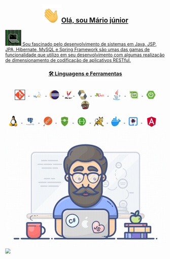 
<a align="center" href="https://github.com/anuraghazra/convoychat">
 
<h2><img src="icon.gif" width="60">Olá, sou Mário júnior</h2>
 
<img src="base-icon.gif" width="50"/>
Sou fascinado pelo desenvolvimento de sistemas em Java, JSP, JPA, Hibernate, MySQL
e Spring Framework são umas das gamas de funcionalidade que utilizo em seu desenvolvimento com algumas realização de dimensionamento de codificação de
aplicativos RESTful.

 <h3>🛠 Linguagens e Ferramentas</h3>

  <div style="display: inline_block"><br>
  <i class="devicon-html5-plain colored"></i>
   <img align="center" alt="git" height="30" width="30" border="1" align="right"  hspace="10"  src="icons/Git-Icon-1788C.png"/>
  <img align="center" alt="mysql" height="30" width="30" hspace="10" src="icons/MySQL-logo.png"/>
  <img align="center" alt="eclipse" height="30" width="30" hspace="10" src="icons/eclipse-11.svg">
  <img align="center" alt="maven" height="30" width="30"  shspace="10" src="icons/maven.png">
  <img align="center" alt="hibernate" height="30" width="30" hspace="10" hspace="10" src="icons/hibernate.svg">
  <img align="center" alt="junit" height="30" width="30" hspace="10" src="icons/junit.png">
  <img align="center" alt="java" height="35" width="30" hspace="10" src="icons/java.png"/>
  <img align="center" alt="linux-mint" height="30" width="30" hspace="10" src="icons/linux-mint.png"/>
  <img align="center" alt="spring-boot" height="30" width="30" hspace="10" src="icons/spring-boot.png"/>
  <img align="center" alt="TravisCI" height="30" width="30"hspace="10" src="icons/travis.png"/>
</div>
  <br>
  <img align="center" alt="ewe-VScode" height="36" width="30"  hspace="10" src="icons/Tux.png"/>
  <img align="center" alt="postgresql-logo" height="30" width="30" hspace="10" src="icons/postgresql-logo.png"/>
  <img align="center" alt="postman" height="30" width="30"  hspace="10" src="icons/postman.png"/>
  <img align="center" alt="security" height="30" width="30"  hspace="10" src="icons/security.png"/>
   <img align="center" alt="swagger" height="30" width="30"  hspace="10" src="icons/swagger.png"/>
  <img align="center" alt="TravisCI" height="30" width="30"  hspace="10" src="icons/Apache_Tomcat_logo.svg.png"/>
  <img align="center" alt="Docker" height="30" width="30"  hspace="10" src="icons/docker.png"/>
  <img align="center" alt="Quarkus" height="30" width="30" hspace="10" src="icons/quarkus.png">
  <img align="center" alt="Quarkus" height="40" width="38" hspace="10" src="icons/angular-logo.png">



 
  
 <img alt="GIF"  src="/programador.gif" width="700">

  
 <div>
  <a href="https://github.com/Mario23junior">
  <img height="217em" src="https://github-readme-stats.vercel.app/api?username=Mario23junior&show_icons=true&theme=dracula&include_all_commits=true&count_private=true"/>
</div>


<br>

  </a>
